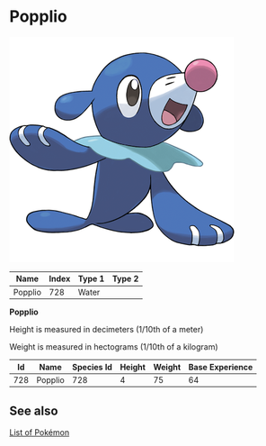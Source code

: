 # Popplio


![Popplio](images/728.png)

| **Name** | **Index** | **Type 1** | **Type 2** |
|----|----|----|----|
| Popplio | 728 | Water  |  |

**Popplio** 


Height is measured in decimeters (1/10th of a meter)

Weight is measured in hectograms (1/10th of a kilogram)

| **Id** | **Name** | **Species Id** | **Height** | **Weight** | **Base Experience** |
|--------|----------|----------------|------------|------------|---------------------|
| 728 | Popplio | 728 | 4 | 75 | 64 |


## See also

[List of Pokémon](../pokemon.md)
